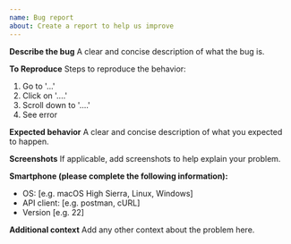 ```yaml
---
name: Bug report
about: Create a report to help us improve
---
```


**Describe the bug**
A clear and concise description of what the bug is.

**To Reproduce**
Steps to reproduce the behavior:

1. Go to '...'
2. Click on '....'
3. Scroll down to '....'
4. See error

**Expected behavior**
A clear and concise description of what you expected to happen.

**Screenshots**
If applicable, add screenshots to help explain your problem.

**Smartphone (please complete the following information):**

- OS: [e.g. macOS High Sierra, Linux, Windows]
- API client: [e.g. postman, cURL]
- Version [e.g. 22]

**Additional context**
Add any other context about the problem here.
